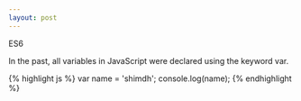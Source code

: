 ```yaml
---
layout: post
---
```


ES6

In the past, all variables in JavaScript were declared using the keyword var.

{% highlight js %}
var name = 'shimdh';
console.log(name);
{% endhighlight %}